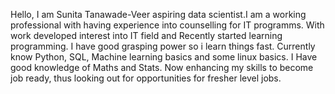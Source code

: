 Hello, I am Sunita Tanawade-Veer aspiring data scientist.I am a working professional with having experience into counselling for IT programms.
With work developed interest into IT field and Recently started learning programming. I have good grasping power so i learn things fast.
Currently know Python, SQL, Machine learning basics and some linux basics.
I Have good knowledge of Maths and Stats.
Now enhancing my skills to become job ready, thus looking out for opportunities for fresher level jobs.
